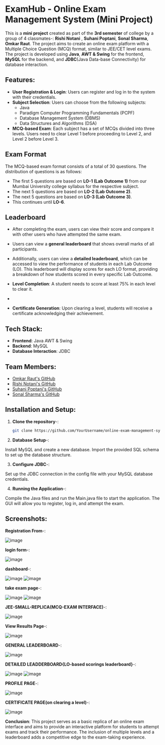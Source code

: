 # ExamHub - Online Exam Management System (Mini Project)

This is a **mini project** created as part of the **3rd semester** of college by a group of 4 classmates-: **Rishi Notani** , **Suhani Poptani**, **Sonal Sharma**, **Omkar Raut**. The project aims to create an online exam platform with a Multiple Choice Question (MCQ) format, similar to JEE/CET level exams. The project is developed using **Java**, **AWT & Swing** for the frontend, **MySQL** for the backend, and **JDBC**(Java Data-base Connectivity) for database interaction.

## Features:
- **User Registration & Login**: Users can register and log in to the system with their credentials.
- **Subject Selection**: Users can choose from the following subjects:
  - Java
  - Paradigm Computer Programming Fundamentals (PCPF)
  - Database Management System (DBMS)
  - Data Structures and Algorithms (DSA)
- **MCQ-based Exam**: Each subject has a set of MCQs divided into three levels. Users need to clear Level 1 before proceeding to Level 2, and Level 2 before Level 3.
  
## Exam Format
The MCQ-based exam format consists of a total of 30 questions. The distribution of questions is as follows:
- The first 5 questions are based on **LO-1 (Lab Outcome 1)** from our Mumbai University college syllabus for the respective subject.
- The next 5 questions are based on **LO-2 (Lab Outcome 2)**.
- The next 5 questions are based on **LO-3 (Lab Outcome 3)**.
- This continues until **LO-6**.

## Leaderboard
- After completing the exam, users can view their score and compare it with other users who have attempted the same exam.
- Users can view a **general leaderboard** that shows overall marks of all participants.
- Additionally, users can view a **detailed leaderboard**, which can be accessed to view the performance of students in each Lab Outcome (LO). This leaderboard will display scores for each LO format, providing a breakdown of how students scored in every specific Lab Outcome.

- **Level Completion**: A student needs to score at least 75% in each level to clear it.
- 
- **Certificate Generation**: Upon clearing a level, students will receive a certificate acknowledging their achievement.

## Tech Stack:
- **Frontend**: Java AWT & Swing
- **Backend**: MySQL
- **Database Interaction**: JDBC

## Team Members:
- [Omkar Raut's GitHub](https://github.com/omkar454)
- [Rishi Notani's GitHub](https://github.com/RishiUsername)
- [Suhani Poptani's GitHub](https://github.com/suhanip152)
- [Sonal Sharma's GitHub](https://github.com/SonalUsername)

## Installation and Setup:

1. **Clone the repository**-:
   ```bash
   git clone https://github.com/YourUsername/online-exam-management-system.git
   ```

2. **Database Setup**-:

Install MySQL and create a new database.
Import the provided SQL schema to set up the database structure.

3. **Configure JDBC**-:

Set up the JDBC connection in the config file with your MySQL database credentials.

4. **Running the Application**-:

Compile the Java files and run the Main.java file to start the application.
The GUI will allow you to register, log in, and attempt the exam.

## Screenshots:
**Registration From**-:

![image](https://github.com/user-attachments/assets/350db972-9ce9-4d92-aac9-3a76ae5661cd)

**login form**-:

![image](https://github.com/user-attachments/assets/3e202366-6301-4d0e-89ce-4b77be383e19)

**dashboard**-:

![image](https://github.com/user-attachments/assets/7d30cff2-dbc9-41aa-9b94-b151641e24b3)
![image](https://github.com/user-attachments/assets/7e28a3ff-1c92-4e62-a7e7-3d0024354110)

**take exam page**-:

![image](https://github.com/user-attachments/assets/6adfd6a6-2f3c-4fe1-bb79-859660961ce3)
![image](https://github.com/user-attachments/assets/7e258346-143b-45fd-b807-fa0012077c6b)

**JEE-SMALL-REPLICA(MCQ-EXAM INTERFACE)**-:

![image](https://github.com/user-attachments/assets/dfad9c3a-0d35-4c1e-b84f-3cb5920fa449)

**View Results Page**-:

![image](https://github.com/user-attachments/assets/f96ddaa9-78b6-45ef-af8f-ee5432e92e72)

**GENERAL LEADERBOARD**-:

![image](https://github.com/user-attachments/assets/c165c9f6-02ff-48d8-9e0f-972f46f74bff)

**DETAILED LEADDERBOARD{LO-based scorings leaderboard}**-:

![image](https://github.com/user-attachments/assets/35b9ddf5-de33-4107-90e4-a00c08d6a8bc)
![image](https://github.com/user-attachments/assets/49166182-1b5e-4888-a2ec-ecdb90802ee9)

**PROFILE PAGE**-:

![image](https://github.com/user-attachments/assets/eed756b5-2840-4d73-90ff-97e23e53e994) 

**CERTIFICATE PAGE(on clearing a level)**-:

![image](https://github.com/user-attachments/assets/eced99e0-bc09-4438-92ee-7fd80803ca9b)


**Conclusion**:
This project serves as a basic replica of an online exam interface and aims to provide an interactive platform for students to attempt exams and track their performance. The inclusion of multiple levels and a leaderboard adds a competitive edge to the exam-taking experience.
